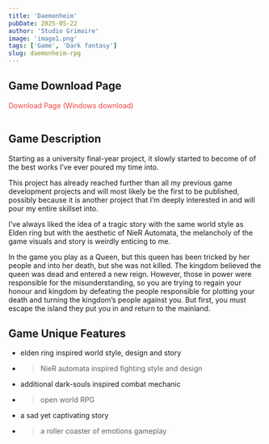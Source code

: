 ```yaml
---
title: 'Daemonheim'
pubDate: 2025-05-22
author: 'Studio Grimoire'
image: 'image1.png'
tags: ['Game', 'Dark fantasy']
slug: daemonheim-rpg
---
```


## Game Download Page

<a href="https://studio-grimoire.itch.io/daemonheim" 
   style="color:#ef4444; text-decoration:none; margin-bottom:1rem; display:inline-block;" 
   onmouseover="this.style.textDecoration='underline'" 
   onmouseout="this.style.textDecoration='none'" 
   target="_blank" 
   rel="noopener noreferrer">
  Download Page (Windows download)
</a>

## Game Description

Starting as a university final-year project, it slowly started to become of of the best works I’ve ever poured my time into.

This project has already reached further than all my previous game development projects and will most likely be the first to be published, possibly because it is another project that I’m deeply interested in and will pour my entire skillset into.

I’ve always liked the idea of a tragic story with the same world style as Elden ring but with the aesthetic of NieR Automata, the melancholy of the game visuals and story is weirdly enticing to me.

In the game you play as a Queen, but this queen has been tricked by her people and into her death, but she was not killed. The kingdom believed the queen was dead and entered a new reign. However, those in power were responsible for the misunderstanding, so you are trying to regain your honour and kingdom by defeating the people responsible for plotting your death and turning the kingdom’s people against you. But first, you must escape the island they put you in and return to the mainland.

## Game Unique Features

- elden ring inspired world style, design and story
- > NieR automata inspired fighting style and design
- additional dark-souls inspired combat mechanic
- > open world RPG
- a sad yet captivating story
- > a roller coaster of emotions gameplay